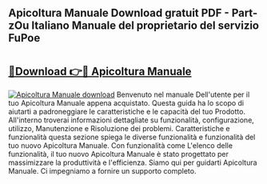 ## Apicoltura Manuale Download gratuit PDF - Part-zOu Italiano Manuale del proprietario del servizio FuPoe

# <h2><a href="http://df9rzt.blite.top/?on=Apicoltura+Manuale">🔗Download 👉🔴 Apicoltura Manuale</a></h2>

[![Apicoltura Manuale download](https://i.imgur.com/lujVjoI.png)](http://df9rzt.blite.top/?on=Apicoltura+Manuale)
Benvenuto nel manuale Dell'utente per il tuo Apicoltura Manuale appena acquistato. Questa guida ha lo scopo di aiutarti a padroneggiare le caratteristiche e le capacità del tuo Prodotto. All'interno troverai informazioni dettagliate su funzionalità, configurazione, utilizzo, Manutenzione e Risoluzione dei problemi. Caratteristiche e funzionalità questa sezione spiega le diverse funzionalità e funzionalità del tuo nuovo Apicoltura Manuale. Con funzionalità come L'elenco delle funzionalità, il tuo nuovo Apicoltura Manuale è stato progettato per massimizzare la produttività e l'efficienza. Siamo qui per guidarti Apicoltura Manuale. Ci impegniamo a fornire un supporto completo.
